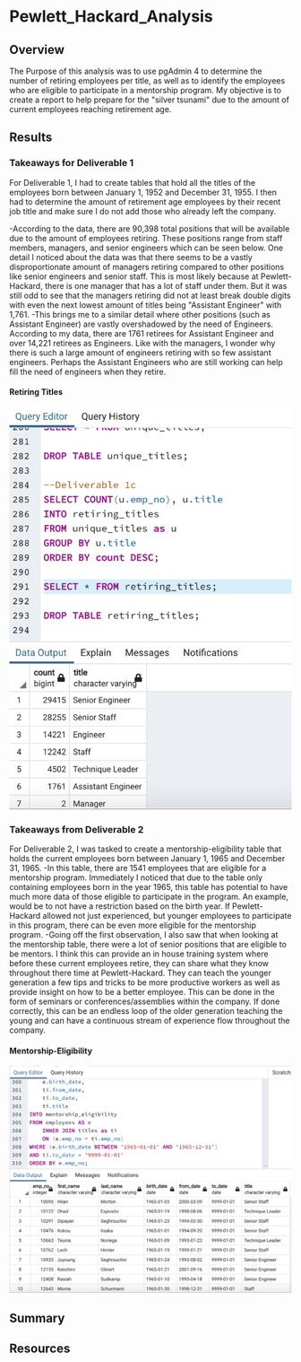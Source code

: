 # Pewlett_Hackard_Analysis

## Overview
The Purpose of this analysis was to use pgAdmin 4 to determine the number of retiring employees per title, as well as to identify the employees who are eligible to participate in a mentorship program. My objective is to create a report to help prepare for the "silver tsunami" due to the amount of current employees reaching retirement age. 

## Results
### Takeaways for Deliverable 1
For Deliverable 1, I had to create tables that hold all the titles of the employees born between January 1, 1952 and December 31, 1955. I then had to determine the amount of retirement age employees by their recent job title and make sure I do not add those who already left the company. 

-According to the data, there are 90,398 total positions that will be available due to the amount of employees retiring. These positions range from staff members, managers, and senior engineers which can be seen below. One detail I noticed about the data was that there seems to be a vastly disproportionate amount of managers retiring compared to other positions like senior engineers and senior staff. This is most likely because at Pewlett-Hackard, there is one manager that has a lot of staff under them. But it was still odd to see that the managers retiring did not at least break double digits with even the next lowest amount of titles being "Assistant Engineer" with 1,761. 
-This brings me to a similar detail where other positions (such as Assistant Engineer) are vastly overshadowed by the need of Engineers. According to my data, there are 1761 retirees for Assistant Engineer and over 14,221 retirees as Engineers. Like with the managers, I wonder why there is such a large amount of engineers retiring with so few assistant engineers. Perhaps the Assistant Engineers who are still working can help fill the need of engineers when they retire.

#### Retiring Titles 
![Retiring_Titles](./Pewlett-Hackard-Analysis/Pewlett-Hackard-Analysis-Folder/retiring_titles.png)

### Takeaways from Deliverable 2
For Deliverable 2, I was tasked to create a mentorship-eligibility table that holds the current employees born between January 1, 1965 and December 31, 1965. 
-In this table, there are 1541 employees that are eligible for a mentorship program. Immediately I noticed that due to the table only containing employees born in the year 1965, this table has potential to have much more data of those eligible to participate in the program. An example, would be to not have a restriction based on the birth year. If Pewlett-Hackard allowed not just experienced, but younger employees to participate in this program, there can be even more eligible for the mentorship program.
-Going off the first observation, I also saw that when looking at the mentorship table, there were a lot of senior positions that are eligible to be mentors. I think this can provide an in house training system where before these current employees retire, they can share what they know throughout there time at Pewlett-Hackard. They can teach the younger generation a few tips and tricks to be more productive workers as well as provide insight on how to be a better employee. This can be done in the form of seminars or conferences/assemblies within the company. If done correctly, this can be an endless loop of the older generation teaching the young and can have a continuous stream of experience flow throughout the company.  

#### Mentorship-Eligibility 
![Mentorship-Eligibility](./Pewlett-Hackard-Analysis/Pewlett-Hackard-Analysis-Folder/mentorship_eligibility.png)

## Summary


## Resources

